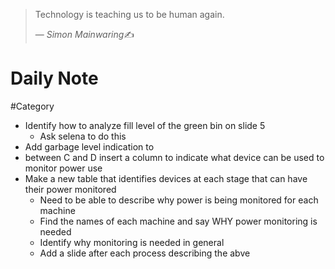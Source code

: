 > Technology is teaching us to be human again.
>
> &mdash; <cite>Simon Mainwaring</cite>✍️

# Daily Note
#Category

- Identify how to analyze fill level of the green bin on slide 5
	- Ask selena to do this
- Add garbage level indication to 
- between C and D insert a column to indicate what device can be used to monitor power use
- Make a new table that identifies devices at each stage that can have their power monitored
	- Need to be able to describe why power is being monitored for each machine
	- Find the names of each machine and say WHY power monitoring is needed
	- Identify why monitoring is needed in general
	- Add a slide after each process describing the abve